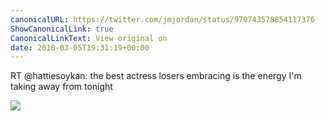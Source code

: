 ```yaml
---
canonicalURL: https://twitter.com/jmjordan/status/970743578854117376
ShowCanonicalLink: true
CanonicalLinkText: View original on
date: 2018-03-05T19:31:19+00:00
---
```

RT @hattiesoykan: the best actress losers embracing is the energy I'm taking away from tonight

![](/images/970743578854117376-DXf_AF5WAAAMa-G.jpg)
